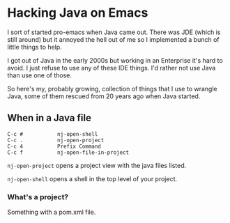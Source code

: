 # Hacking Java on Emacs

I sort of started pro-emacs when Java came out. There was JDE (which
is still around) but it annoyed the hell out of me so I implemented a
bunch of little things to help.

I got out of Java in the early 2000s but working in an Enterprise it's
hard to avoid. I just refuse to use any of these IDE things. I'd
rather not use Java than use one of those.

So here's my, probably growing, collection of things that I use to
wrangle Java, some of them rescued from 20 years ago when Java
started.

## When in a Java file

```
C-c #           nj-open-shell
C-c .           nj-open-project
C-c 4           Prefix Command
C-c f           nj-open-file-in-project
```

`nj-open-project` opens a project view with the java files listed.

`nj-open-shell` opens a shell in the top level of your project.

### What's a project?

Something with a pom.xml file.
